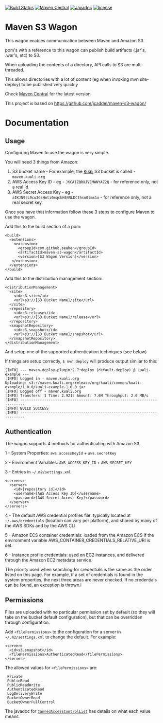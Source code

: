 [![Build Status](https://travis-ci.org/seahen/maven-s3-wagon.svg?branch=master)](https://travis-ci.org/seahen/maven-s3-wagon)
[![Maven Central](https://img.shields.io/maven-central/v/com.github.seahen/maven-s3-wagon.svg)](https://maven-badges.herokuapp.com/maven-central/com.github.seahen/maven-s3-wagon/)
[![Javadoc](https://javadoc-emblem.rhcloud.com/doc/com.github.seahen/maven-s3-wagon/badge.svg)](https://www.javadoc.io/doc/com.github.seahen/maven-s3-wagon)
[![license](https://img.shields.io/github/license/seahen/maven-s3-wagon.svg)]()
    

# Maven S3 Wagon

This wagon enables communication between Maven and Amazon S3.

pom's with a reference to this wagon can publish build artifacts (.jar's, .war's, etc) to S3.

When uploading the contents of a directory, API calls to S3 are multi-threaded.

This allows directories with a lot of content (eg when invoking mvn site-deploy) to be published very quickly

Check [Maven Central](http://search.maven.org/#search|gav|1|g%3A%22com.github.seahen%22%20AND%20a%3A%22maven-s3-wagon%22) for the latest version

This project is based on https://github.com/jcaddel/maven-s3-wagon/

# Documentation

## Usage
Configuring Maven to use the wagon is very simple.

You will need 3 things from Amazon: 

1. S3 bucket name - For example, the [Kuali](http://www.kuali.org/) S3 bucket is called - `maven.kuali.org`
2. AWS Access Key ID - eg - `JKCAIZQRXJVCMWNYAZ2Q` - for reference only, not a real id.
3. AWS Secret Access Key - eg - `aIKJN9sL9cu3GsHoti0mqcbH4NNLDCthsn0lms1x` - for reference only,  not a real secret key.

Once you have that information follow these 3 steps to configure Maven to use the wagon.

Add this to the build section of a pom:

    <build>
      <extensions>
        <extension>
          <groupId>com.github.seahen</groupId>
          <artifactId>maven-s3-wagon</artifactId>
          <version>[S3 Wagon Version]</version>
       </extension>
      </extensions>
    </build>

Add this to the distribution management section:

    <distributionManagement>
      <site>
        <id>s3.site</id>
        <url>s3://[S3 Bucket Name]/site</url>
      </site>
      <repository>
        <id>s3.release</id>
        <url>s3://[S3 Bucket Name]/release</url>
      </repository>
      <snapshotRepository>
        <id>s3.snapshot</id>
        <url>s3://[S3 Bucket Name]/snapshot</url>
      </snapshotRepository>
    </distributionManagement>
  
And setup one of the supported authentication techniques (see below)

If things are setup correctly, `$ mvn deploy` will produce output similar to this:

    [INFO] --- maven-deploy-plugin:2.7:deploy (default-deploy) @ kuali-example ---
    [INFO] Logged in - maven.kuali.org
    Uploading: s3://maven.kuali.org/release/org/kuali/common/kuali-example/1.0.0/kuali-example-1.0.0.jar
    [INFO] Logged off - maven.kuali.org
    [INFO] Transfers: 1 Time: 2.921s Amount: 7.6M Throughput: 2.6 MB/s
    [INFO] ------------------------------------------------------------------------
    [INFO] BUILD SUCCESS
    [INFO] ------------------------------------------------------------------------


## Authentication
The wagon supports 4 methods for authenticating with Amazon S3.

1 - System Properties: `aws.accessKeyId` + `aws.secretKey`

2 - Environment Variables: `AWS_ACCESS_KEY_ID` + `AWS_SECRET_KEY`

3 - Entries in `~/.m2/settings.xml`

    <servers>
      <server>
        <id>[repository id]</id>
        <username>[AWS Access Key ID]</username>
        <password>[AWS Secret Access Key]</password>
      </server>
    </servers>

4 - The default AWS credential profiles file: typically located at `~/.aws/credentials` (location can vary per platform), and shared by many of the AWS SDKs and by the AWS CLI.

5 - Amazon ECS container credentials: loaded from the Amazon ECS if the environment variable AWS_CONTAINER_CREDENTIALS_RELATIVE_URI is set.

6 - Instance profile credentials: used on EC2 instances, and delivered through the Amazon EC2 metadata service.

The priority used when searching for credentials is the same as the order listed on this page.  For example, if a set of credentials is found in the system properties, the next three areas are never checked.  If no credentials can be found, an exception is thrown.l


## Permissions
Files are uploaded with no particular permission set by default (so they will take on the bucket default configuration), but that can be overridden through configuration.

Add `<filePermissions>` to the configuration for a server in `~/.m2/settings.xml` to change the default. For example:

    <server>
      <id>s3.snapshot</id>
      <filePermissions>AuthenticatedRead</filePermissions>
    </server>

The allowed values for `<filePermissions>` are:

     Private
     PublicRead
     PublicReadWrite 
     AuthenticatedRead 
     LogDeliveryWrite
     BucketOwnerRead
     BucketOwnerFullControl

The javadoc for [`CannedAccessControlList`](http://docs.amazonwebservices.com/AWSJavaSDK/latest/javadoc/com/amazonaws/services/s3/model/CannedAccessControlList.html) has details on what each value means.
